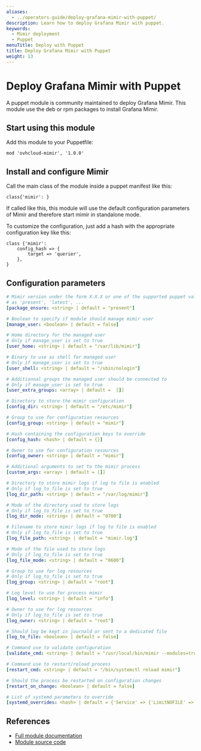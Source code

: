 ```yaml
---
aliases:
  - ../operators-guide/deploy-grafana-mimir-with-puppet/
description: Learn how to deploy Grafana Mimir with puppet.
keywords:
  - Mimir deployment
  - Puppet
menuTitle: Deploy with Puppet
title: Deploy Grafana Mimir with Puppet
weight: 13
---
```


# Deploy Grafana Mimir with Puppet

A puppet module is community maintained to deploy Grafana Mimir. This module use the deb or rpm packages to install Grafana Mimir.

## Start using this module

Add this module to your Puppetfile:

```
mod 'ovhcloud-mimir', '1.0.0'
```

## Install and configure Mimir

Call the main class of the module inside a puppet manifest like this:

```
class{'mimir': }
```

If called like this, this module will use the default configuration parameters of Mimir and therefore start mimir in standalone mode.

To customize the configuration, just add a hash with the appropriate configuration key like this:

```
class {'mimir':
    config_hash => {
        target => 'querier',
    },
}
```

## Configuration parameters

```yaml
# Mimir version under the form X.X.X or one of the supported puppet values
# as 'present', 'latest', ...
[package_ensure: <string> | default = "present"]

# Boolean to specify if module should manage mimir user
[manage_user: <boolean> | default = false]

# Home directory for the managed user
# Only if manage_user is set to true
[user_home: <string> | default = "/var/lib/mimir"]

# Binary to use as shell for managed user
# Only if manage_user is set to true
[user_shell: <string> | default = "/sbin/nologin"]

# Additionnal groups the managed user should be connected to
# Only if manage_user is set to true
[user_extra_groups: <array> | default =  []]

# Directory to store the mimir configuration
[config_dir: <string> | default = "/etc/mimir"]

# Group to use for configuration resources
[config_group: <string> | default = "mimir"]

# Hash containing the configuration keys to override
[config_hash: <hash> | default = {}]

# Owner to use for configuration resources
[config_owner: <string> | default = "mimir"]

# Additional arguments to set to the mimir process
[custom_args: <array> | default = []]

# Directory to store mimir logs if log to file is enabled
# Only if log_to_file is set to true
[log_dir_path: <string> | default = "/var/log/mimir"]

# Mode of the directory used to store logs
# Only if log_to_file is set to true
[log_dir_mode: <string> | default = "0700"]

# Filename to store mimir logs if log to file is enabled
# Only if log_to_file is set to true
[log_file_path: <string> | default = "mimir.log"]

# Mode of the file used to store logs
# Only if log_to_file is set to true
[log_file_mode: <string> | default = "0600"]

# Group to use for log resources
# Only if log_to_file is set to true
[log_group: <string> | default = "root"]

# Log level to use for process mimir
[log_level: <string> | default = "info"]

# Owner to use for log resources
# Only if log_to_file is set to true
[log_owner: <string> | default = "root"]

# Should log be kept in journald or sent to a dedicated file
[log_to_file: <boolean> | default = false]

# Command use to validate configuration
[validate_cmd: <string> | default = "/usr/local/bin/mimir --modules=true"]

# Command use to restart/reload process
[restart_cmd: <string> | default = "/bin/systemctl reload mimir"]

# Should the process be restarted on configuration changes
[restart_on_change: <boolean> | default = false]

# List of systemd parameters to override
[systemd_overrides: <hash> | default = {'Service' => {'LimitNOFILE' => '1048576'}}]
```

## References

- [Full module documentation](https://forge.puppet.com/modules/ovhcloud/mimir/readme)
- [Module source code](https://github.com/ovh/puppet-mimir)
